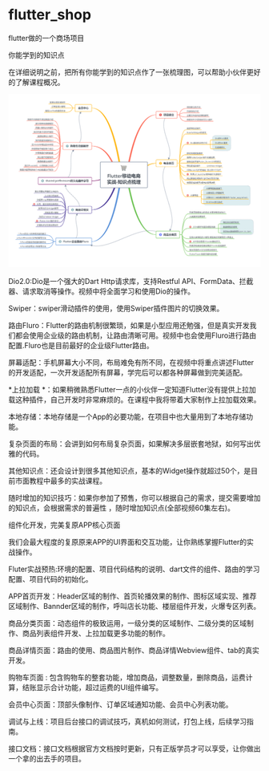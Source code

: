 # flutter_shop
flutter做的一个商场项目

你能学到的知识点

在详细说明之前，把所有你能学到的知识点作了一张梳理图，可以帮助小伙伴更好的了解课程概况。

![image](https://github.com/1136346879/Image_Assert/blob/master/Flutter%E7%A7%BB%E5%8A%A8%E7%94%B5%E5%95%86%E5%AE%9E%E6%88%98-%E7%9F%A5%E8%AF%86%E7%82%B9%E6%A2%B3%E7%90%86.png)

Dio2.0:Dio是一个强大的Dart Http请求库，支持Restful API、FormData、拦截器、请求取消等操作。视频中将全面学习和使用Dio的操作。

Swiper：swiper滑动插件的使用，使用Swiper插件图片的切换效果。

路由Fluro：Flutter的路由机制很繁琐，如果是小型应用还勉强，但是真实开发我们都会使用企业级的路由机制，让路由清晰可用。视频中也会使用Fluro进行路由配置.Fluro也是目前最好的企业级Flutter路由。

屏幕适配：手机屏幕大小不同，布局难免有所不同，在视频中将重点讲述Flutter的开发适配，一次开发适配所有屏幕，学完后可以都各种屏幕做到完美适配。

*上拉加载 *：如果稍微熟悉Flutter一点的小伙伴一定知道Flutter没有提供上拉加载这种插件，自己开发时非常麻烦的。在课程中我将带着大家制作上拉加载效果。

本地存储：本地存储是一个App的必要功能，在项目中也大量用到了本地存储功能。

复杂页面的布局：会讲到如何布局复杂页面，如果解决多层嵌套地狱，如何写出优雅的代码。

其他知识点：还会设计到很多其他知识点，基本的Widget操作就超过50个，是目前市面教程中最多的实战课程。

随时增加的知识技巧：如果你参加了预售，你可以根据自己的需求，提交需要增加的知识点，会根据需求的普遍性 ，随时增加知识点(全部视频60集左右)。

组件化开发，完美复原APP核心页面

我们会最大程度的复原原来APP的UI界面和交互功能，让你熟练掌握Flutter的实战操作。

Fluter实战预热:环境的配置、项目代码结构的说明、dart文件的组件、路由的学习配置、项目代码的初始化。

APP首页开发：Header区域的制作、首页轮播效果的制作、图标区域实现、推荐区域制作、Bannder区域的制作，呼叫店长功能、楼层组件开发，火爆专区列表。

商品分类页面：动态组件的极致运用，一级分类的区域制作、二级分类的区域制作、商品列表组件开发、上拉加载更多功能的制作。

商品详情页面：路由的使用、商品图片制作、商品详情Webview组件、tab的真实开发。

购物车页面 : 包含购物车的整套功能，增加商品，调整数量，删除商品，运费计算，结账显示合计功能，超过运费的UI组件编写。

会员中心页面：顶部头像制作、订单区域通知功能、会员中心列表功能。

调试与上线：项目后台接口的调试技巧，真机如何测试，打包上线，后续学习指南。

接口文档：接口文档根据官方文档按时更新，只有正版学员才可以享受，让你做出一个拿的出去手的项目。
